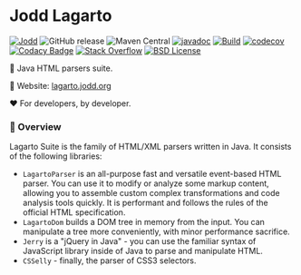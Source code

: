 # Jodd Lagarto

[![Jodd](https://img.shields.io/badge/>-Jodd-orange)](https://github.com/oblac/jodd)
![GitHub release](https://img.shields.io/github/release/oblac/jodd-lagarto.svg)
![Maven Central](https://img.shields.io/maven-central/v/org.jodd/jodd-lagarto)
[![javadoc](https://javadoc.io/badge2/org.jodd/jodd-lagarto/javadoc.svg)](https://javadoc.io/doc/org.jodd/jodd-lagarto)
[![Build](https://github.com/oblac/jodd-lagarto/actions/workflows/gradle-build.yml/badge.svg)](https://github.com/oblac/jodd-lagarto/actions/workflows/gradle-build.yml)
[![codecov](https://codecov.io/gh/oblac/jodd-lagarto/branch/master/graph/badge.svg)](https://codecov.io/gh/oblac/jodd-lagarto)
[![Codacy Badge](https://app.codacy.com/project/badge/Grade/cb8b9fbd66a84265b4cf526f5887edd5)](https://www.codacy.com/gh/oblac/jodd-lagarto?utm_source=github.com&amp;utm_medium=referral&amp;utm_content=oblac/jodd-lagarto&amp;utm_campaign=Badge_Grade)
[![Stack Overflow](https://img.shields.io/badge/stack%20overflow-lagarto-4183C4.svg)](https://stackoverflow.com/questions/tagged/jodd-lagarto)
[![BSD License](https://img.shields.io/badge/license-BSD--2--Clause-blue.svg)](https://github.com/oblac/jodd-lagarto/blob/master/LICENSE)

🌟 Java HTML parsers suite.

🏡 Website: [lagarto.jodd.org](https://lagarto.jodd.org)

❤️ For developers, by developer.

### 🦎 Overview

Lagarto Suite is the family of HTML/XML parsers written in Java. It consists of the following libraries:

+ `LagartoParser` is an all-purpose fast and versatile event-based HTML parser. You can use it to modify or analyze some
  markup content, allowing you to assemble custom complex transformations and code analysis tools quickly. It is
  performant and follows the rules of the official HTML specification.
+ `LagartoDom` builds a DOM tree in memory from the input. You can manipulate a tree more conveniently, with minor
  performance sacrifice.
+ `Jerry` is a "jQuery in Java" - you can use the familiar syntax of JavaScript library inside of Java to parse and
  manipulate HTML.
+ `CSSelly` - finally, the parser of CSS3 selectors.
